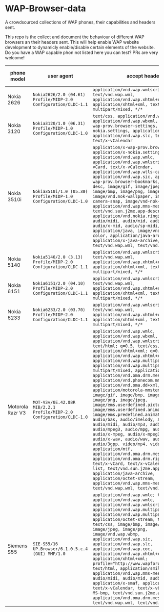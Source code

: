 # WAP-Browser-data
A crowdsourced collections of WAP phones, their capabilities and headers sent.

This repo is the collect and document the behaviour of different WAP browsers an their headers sent. This will help enable WAP website development to dynamicly enable/disable certain elements of the website.
Do you have a WAP capable phon not listed here you can test? PRs are very welcome!

phone model | user agent | accept header | link to profile xml (!must me archive.org)
|-----------|------------|---------------|------------------------------------------|
| Nokia 2626 | `Nokia2626/2.0 (04.61) Profile/MIDP-2.0 Configuration/CLDC-1.1` | `application/vnd.wap.wmlscriptc, text/vnd.wap.wml, application/vnd.wap.xhtml+xml, application/xhtml+xml, text/html, multipart/mixed, */*` | [N2626r100.xml](https://web.archive.org/web/20080709051819/http://nds1.nds.nokia.com/uaprof/N2626r100.xml) |
| Nokia 3120 | `Nokia3120/1.0 (06.31) Profile/MIDP-1.0 Configuration/CLDC-1.0` | `text/css, application/vnd.wap.wmlscriptc, application/vnd.wap.wbxml, application/x-wap-prov.browser-settings, application/x-nokia.settings, application/vnd.wap.sic, application/vnd.wap.slc, text/x-vCard, text/x-vCalendar` | [N3100r100.xml](https://web.archive.org/web/20051119061512/http://nds1.nds.nokia.com/uaprof/N3100r100.xml) |
| Nokia 3510i | `Nokia3510i/1.0 (05.30) Profile/MIDP-1.0 Configuration/CLDC-1.0` | `application/x-wap-prov.browser-settings, application/x-nokia.settings, application/vnd.wap.wmlc, application/vnd.wap.wmlscriptc, text/x-vCard, text/x-vCalendar, application/vnd.wap.wtls-ca-certificate, application/vnd.wap.sic, application/x-wap-prov.browser-bookmarks, text/x-co-desc, image/gif, image/jpeg, image/jpg, image/bmp, image/png, image/vnd.wap.wbmp, image/vnd.nok-wallpaper, image/vnd-nok-camera-snap, image/vnd-nok-camera-snsp, application/vnd.wap.mms-message, text/vnd.sun.j2me.app-descriptor, application/vnd.nokia.ringing-tone, audio/midi, audio/mid, audio/x-midi, audio/x-mid, audio/sp-midi, application/java, image/vnd.nok-oplogo-color, application/java-archive, application/x-java-archive, text/vnd.wap.wml, text/vnd.wap.wmlscript` | [N3510ir100.xml](https://web.archive.org/web/20040606040821/http://nds.nokia.com/uaprof/N3510ir100.xml) |
| Nokia 5140 | `Nokia5140/2.0 (3.13) Profile/MIDP-2.0 Configuration/CLDC-1.1` | `application/vnd.wap.wmlscriptc, text/vnd.wap.wml, application/vnd.wap.xhtml+xml, application/xhtml+xml, text/html, multipart/mixed, */*` | [N5140r100.xml](https://web.archive.org/web/20051028043736/http://nds1.nds.nokia.com/uaprof/N5140r100.xml) |
| Nokia 6151 | `Nokia6151/2.0 (04.10) Profile/MIDP-2.0 Configuration/CLDC-1.1` | `application/vnd.wap.wmlscriptc, text/vnd.wap.wml, application/vnd.wap.xhtml+xml, application/xhtml+xml, text/html, multipart/mixed, */*` | - |
| Nokia 6233 | `Nokia6233/2.0 (03.70) Profile/MIDP-2.0 Configuration/CLDC-1.1` | `application/vnd.wap.wmlscriptc, text/vnd.wap.wml, application/vnd.wap.xhtml+xml, application/xhtml+xml, text/html, multipart/mixed, */*` | [N6233r100.xml](https://web.archive.org/web/20100625171633/http://nds1.nds.nokia.com/uaprof/N6233r100.xml) |
| Motorola Razr V3 | `MOT-V3v/0E.42.08R MIB/2.2.1 Profile/MIDP-2.0 Configuration/CLDC-1.0` | `application/vnd.wap.wmlc, application/vnd.wap.wbxml, application/vnd.wap.wmlscriptc, text/html; q=0.5, text/css, application/xhtml+xml; q=0.5, application/vnd.wap.xhtml+xml; q=0.5, application/vnd.wap.multipart.related, application/vnd.wap.multipart.mixed, multipart/mixed, application/vnd.wap.sic, application/vnd.oma.drm.message, application/vnd.phonecom.mmc-wbxml, application/vnd.oma.dd+xml, application/motorola-mmstemplate, image/gif, image/bmp, image/vnd.wap.wbmp, image/png, image/jpeg, image/ems.userdefined.picture, image/ems.userdefined.animation, image/ems.predefined.animation, audio/bas, audio/imelody, audio/mid, audio/midi, audio/mp3, audio/mpeg, audio/mpeg3, audio/mpg, audio/x-mp3, audio/x-mpeg, audio/x-mpeg3, audio/x-mpg, audio/x-wav, audio/wav, audio/amr, audio/3gpp, video/mp4, video/3gpp, application/mtf, application/vnd.oma.drm.message, application/vnd.oma.drm.rights+xml, text/x-vCard, text/x-vCalendar, text/uri-list, text/vnd.sun.j2me.app-descriptor, application/java-archive, application/octet-stream, application/vnd.wap.mms-message, text/vnd.wap.wml, text/vnd.wap.wmlscript` | [v3v.rdf](https://web.archive.org/web/20061115062527if_/http://motorola.handango.com/phoneconfig/v3v/Profile/v3v.rdf) |
| Siemens S55 | `SIE-S55/16 UP.Browser/6.1.0.5.c.4 (GUI) MMP/1.0` | `application/vnd.wap.wmlc; type=4365, application/vnd.wap.wmlc, application/vnd.wap.wmlscriptc, application/vnd.wap.multipart.related, application/vnd.wap.multipart.mixed, application/octet-stream, text/plain, text/css, image/bmp, image/gif, image/jpeg, image/png, image/vnd.wap.wbmp, application/vnd.wap.sic, application/vnd.wap.slc, application/vnd.wap.coc, application/vnd.wap.xhtml+xml, application/xhtml+xml; profile="http://www.wapforum.org/xhtml"", text/html, application/smil, application/vnd.wap.mms-message, audio/midi, audio/mid, audio/x-midi, application/x-smaf, application/vnd.smaf, text/x-vCalendar, text/x-vCard, image/x-MS-bmp, text/vnd.sun.j2me.app-descriptor, application/vnd.oma.drm.message, text/vnd.wap.wml, text/vnd.wap.wmlscript` | [S55_16.xml](https://web.archive.org/web/20060503050003if_/http://communication-market.siemens.de/UAProf/S55_16.xml) |
